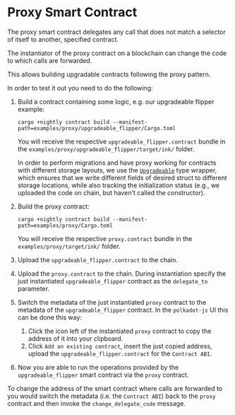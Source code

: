 # Proxy Smart Contract

The proxy smart contract delegates any call that does not match a
selector of itself to another, specified contract.

The instantiator of the proxy contract on a blockchain can change
the code to which calls are forwarded.

This allows building upgradable contracts following the proxy pattern.

In order to test it out you need to do the following:

1. Build a contract containing some logic, e.g. our upgradeable flipper example:
   ```
   cargo +nightly contract build --manifest-path=examples/proxy/upgradeable_flipper/Cargo.toml
   ```
   You will receive the respective `upgradeable_flipper.contract` bundle in the `examples/proxy/upgradeable_flipper/target/ink/` folder.

   In order to perform migrations and have proxy working for contracts with different storage
   layouts, we use the [`Upgradeable`](upgradeable_flipper/upgradeable.rs) type wrapper, which ensures
   that we write different fields of desired struct to different storage locations, while also tracking
   the initialization status (e.g., we uploaded the code on chain, but haven't called the constructor).

2. Build the proxy contract:
   ```
   cargo +nightly contract build --manifest-path=examples/proxy/Cargo.toml
   ```
   You will receive the respective `proxy.contract` bundle in the `examples/proxy/target/ink/` folder.
3. Upload the `upgradeable_flipper.contract` to the chain.
4. Upload the `proxy.contract` to the chain. During instantiation specify the just instantiated
   `upgradeable_flipper` contract as the `delegate_to` parameter.
5. Switch the metadata of the just instantiated `proxy` contract to the metadata of the `upgradeable_flipper`
   contract. In the `polkadot-js` UI this can be done this way:
   1. Click the icon left of the instantiated `proxy` contract to copy the address
      of it into your clipboard.
   1. Click `Add an existing contract`, insert the just copied address, upload the `upgradeable_flipper.contract`
      for the `Contract ABI`.
6. Now you are able to run the operations provided by the `upgradeable_flipper` smart contract via
   the `proxy` contract.

To change the address of the smart contract where calls are forwarded to you would
switch the metadata (i.e. the `Contract ABI`) back to the `proxy` contract
and then invoke the `change_delegate_code` message.
